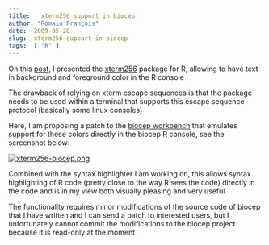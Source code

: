 ```yaml
---
title:   xterm256 support in biocep
author: "Romain François"
date:  2009-05-28
slug:  xterm256-support-in-biocep
tags:  [ "R" ]
---
```

<div class="post-content">
<p>On this <a href="/index.php?post/2009/04/18/Colorful-terminal%3A-the-R-package-%22xterm256%22">post</a>, I presented the <a href="http://cran.r-project.org/web/packages/xterm256/index.html">xterm256</a> package for R, allowing to have text in background and foreground color in the R console</p>

<p>The drawback of relying on xterm escape sequences is that the package needs to be used within a terminal that supports this escape sequence protocol (basically some linux consoles)</p>

<p>Here, I am proposing a patch to the <a href="http://cran.r-project.org/web/packages/xterm256/index.html">biocep workbench</a> that emulates support for these colors directly in the biocep R console, see the screenshot below: </p>

<a href="/public/posts/xterm256/xterm256-biocep.png"><img src="/public/posts/xterm256/.xterm256-biocep_m.jpg" alt="xterm256-biocep.png" style="margin: 0 auto; display: block;" title="xterm256-biocep.png, mai 2009"></a>

<p>Combined with the syntax highlighter I am working on, this allows syntax highlighting of R code (pretty close to the way R sees the code) directly in the code and is in my view both visually pleasing and very useful</p>

<p>The functionality requires minor modifications of the source code of biocep that I have written and I can send a patch to interested users, but I unfortunately cannot commit the modifications to the biocep project because it is read-only at the moment</p>
</div>
